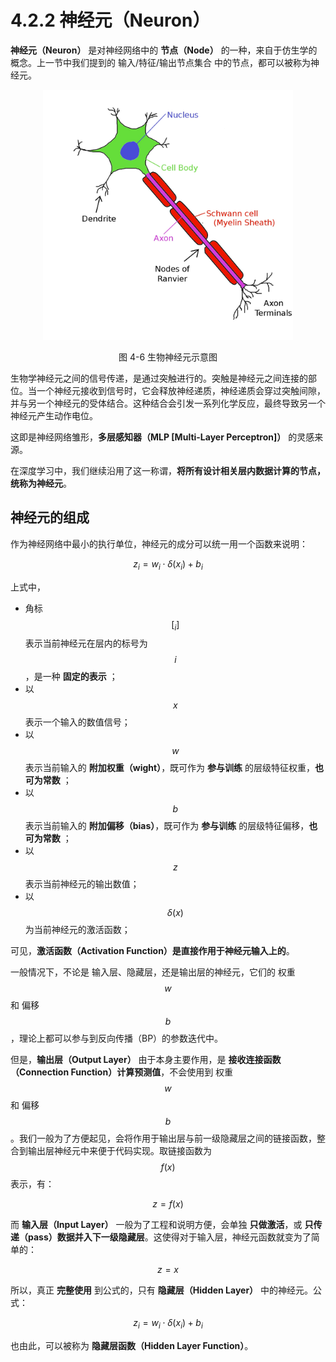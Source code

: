
# 4.2.2 神经元（Neuron）

**神经元（Neuron）** 是对神经网络中的 **节点（Node）** 的一种，来自于仿生学的概念。上一节中我们提到的 输入/特征/输出节点集合 中的节点，都可以被称为神经元。

<center>
<figure>
   <img  
      width = "400" height = "400"
      src="../../Pictures/Neuron_bio.png" alt="">
    <figcaption>
      <p>图 4-6 生物神经元示意图</p>
   </figcaption>
</figure>
</center>

生物学神经元之间的信号传递，是通过突触进行的。突触是神经元之间连接的部位。当一个神经元接收到信号时，它会释放神经递质，神经递质会穿过突触间隙，并与另一个神经元的受体结合。这种结合会引发一系列化学反应，最终导致另一个神经元产生动作电位。

这即是神经网络雏形，**多层感知器（MLP [Multi-Layer Perceptron]）** 的灵感来源。

在深度学习中，我们继续沿用了这一称谓，**将所有设计相关层内数据计算的节点，统称为神经元**。

## **神经元的组成**

作为神经网络中最小的执行单位，神经元的成分可以统一用一个函数来说明：

$$
z_i = w_i \cdot \delta(x_i) +b_i
$$

上式中，
- 角标 $$[_i]$$ 表示当前神经元在层内的标号为 $$i$$ ，是一种 **固定的表示** ；
- 以 $$x$$ 表示一个输入的数值信号；
- 以 $$w$$ 表示当前输入的 **附加权重（wight）**，既可作为 **参与训练** 的层级特征权重，**也可为常数** ；
- 以 $$b$$ 表示当前输入的 **附加偏移（bias）**，既可作为 **参与训练** 的层级特征偏移，**也可为常数** ；
- 以 $$z$$ 表示当前神经元的输出数值；
- 以 $$\delta(x)$$ 为当前神经元的激活函数；

可见，**激活函数（Activation Function）是直接作用于神经元输入上的**。

一般情况下，不论是 输入层、隐藏层，还是输出层的神经元，它们的 权重 $$w$$ 和 偏移 $$b$$ ，理论上都可以参与到反向传播（BP）的参数迭代中。

但是，**输出层（Output Layer）** 由于本身主要作用，是 **接收连接函数（Connection Function）计算预测值**，不会使用到 权重 $$w$$ 和 偏移 $$b$$ 。我们一般为了方便起见，会将作用于输出层与前一级隐藏层之间的链接函数，整合到输出层神经元中来便于代码实现。取链接函数为 $$f(x)$$ 表示，有：

$$
z = f(x)
$$

而 **输入层（Input Layer）** 一般为了工程和说明方便，会单独 **只做激活**，或 **只传递（pass）数据并入下一级隐藏层**。这使得对于输入层，神经元函数就变为了简单的：

$$
z = x
$$

所以，真正 **完整使用** 到公式的，只有 **隐藏层（Hidden Layer）** 中的神经元。公式：

$$
z_i = w_i \cdot \delta(x_i) +b_i
$$

也由此，可以被称为 **隐藏层函数（Hidden Layer Function）**。


[ref]: References_4.md